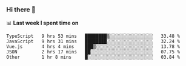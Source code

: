 ### Hi there 👋

<!--
**DBvc/DBvc** is a ✨ _special_ ✨ repository because its `README.md` (this file) appears on your GitHub profile.

Here are some ideas to get you started:

- 🔭 I’m currently working on ...
- 🌱 I’m currently learning ...
- 👯 I’m looking to collaborate on ...
- 🤔 I’m looking for help with ...
- 💬 Ask me about ...
- 📫 How to reach me: ...
- 😄 Pronouns: ...
- ⚡ Fun fact: ...
-->

📊 **Last week I spent time on**
<!--START_SECTION:waka-->
```text
TypeScript   9 hrs 53 mins   ████████▒░░░░░░░░░░░░░░░░   33.48 % 
JavaScript   9 hrs 31 mins   ████████░░░░░░░░░░░░░░░░░   32.24 % 
Vue.js       4 hrs 4 mins    ███▒░░░░░░░░░░░░░░░░░░░░░   13.78 % 
JSON         2 hrs 17 mins   ██░░░░░░░░░░░░░░░░░░░░░░░   07.75 % 
Other        1 hr 8 mins     █░░░░░░░░░░░░░░░░░░░░░░░░   03.84 % 
```
<!--END_SECTION:waka-->
